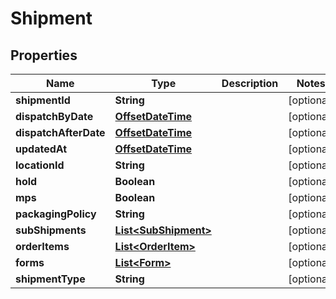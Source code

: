 
# Shipment

## Properties
Name | Type | Description | Notes
------------ | ------------- | ------------- | -------------
**shipmentId** | **String** |  |  [optional]
**dispatchByDate** | [**OffsetDateTime**](OffsetDateTime.md) |  |  [optional]
**dispatchAfterDate** | [**OffsetDateTime**](OffsetDateTime.md) |  |  [optional]
**updatedAt** | [**OffsetDateTime**](OffsetDateTime.md) |  |  [optional]
**locationId** | **String** |  |  [optional]
**hold** | **Boolean** |  |  [optional]
**mps** | **Boolean** |  |  [optional]
**packagingPolicy** | **String** |  |  [optional]
**subShipments** | [**List&lt;SubShipment&gt;**](SubShipment.md) |  |  [optional]
**orderItems** | [**List&lt;OrderItem&gt;**](OrderItem.md) |  |  [optional]
**forms** | [**List&lt;Form&gt;**](Form.md) |  |  [optional]
**shipmentType** | **String** |  |  [optional]



